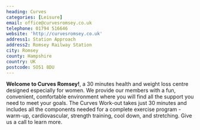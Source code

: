 ```yaml
---
heading: Curves
categories: [Leisure]
email: office@curvesromsey.co.uk
telephone: 01794 516646
website: 'http://curvesromsey.co.uk'
address1: Station Approach
address2: Romsey Railway Station
city: Romsey
county: Hampshire
country: UK
postcode: SO51 8DU
---
```

**Welcome to Curves Romsey!**, a 30 minutes health and weight loss centre designed especially for women. We provide our members with a fun, convenient, comfortable environment where you will find all the support you need to meet your goals. The Curves Work-out takes just 30 minutes and includes all the components needed for a complete exercise program - warm-up, cardiovascular, strength training, cool down, and stretching. Give us a call to learn more.
